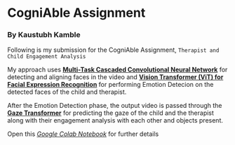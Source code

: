 # CogniAble Assignment
### By Kaustubh Kamble

Following is my submission for the CogniAble Assignment, `Therapist and Child Engagement Analysis`

My approach uses **[Multi-Task Cascaded Convolutional Neural Network](https://github.com/ipazc/mtcnn)** for detecting and aligning faces in the video and  **[Vision Transformer (ViT) for Facial Expression Recognition](https://huggingface.co/trpakov/vit-face-expression)** for performing Emotion Detecion on the detected faces of the child and therapist.

After the Emotion Detection phase, the output video is passed through the **[Gaze Transformer](https://github.com/nizhf/hoi-prediction-gaze-transformer)** for predicting the gaze of the child and the therapist along with their engagement analysis with each other and objects present.

Open this *[Google Colab Notebook](https://colab.research.google.com/drive/15gPiSlRCTd2kzkJH9QktMAOmRMNZmACc#scrollTo=j8y39J0vdg6t)* for further details
